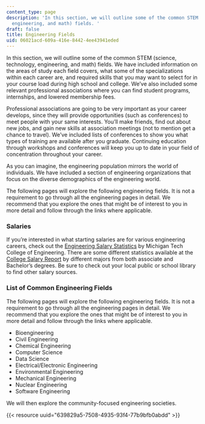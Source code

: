 ```yaml
---
content_type: page
description: 'In this section, we will outline some of the common STEM (science, technology,
  engineering, and math) fields. '
draft: false
title: Engineering Fields
uid: 06021acd-609a-416e-8442-4ee43941eded
---
```

In this section, we will outline some of the common STEM (science, technology, engineering, and math) fields. We have included information on the areas of study each field covers, what some of the specializations within each career are, and required skills that you may want to select for in your course load during high school and college. We’ve also included some relevant professional associations where you can find student programs, internships, and lowered membership fees.  

Professional associations are going to be very important as your career develops, since they will provide opportunities (such as conferences) to meet people with your same interests. You’ll make friends, find out about new jobs, and gain new skills at association meetings (not to mention get a chance to travel). We’ve included lists of conferences to show you what types of training are available after you graduate. Continuing education through workshops and conferences will keep you up to date in your field of concentration throughout your career.

As you can imagine, the engineering population mirrors the world of individuals. We have included a section of engineering organizations that focus on the diverse demographics of the engineering world.

The following pages will explore the following engineering fields. It is not a requirement to go through all the engineering pages in detail. We recommend that you explore the ones that might be of interest to you in more detail and follow through the links where applicable.

### **Salaries**

If you’re interested in what starting salaries are for various engineering careers, check out the [Engineering Salary Statistics](https://www.mtu.edu/engineering/outreach/welcome/salary/) by Michigan Tech College of Engineering. There are some different statistics available at the [College Salary Report](https://www.payscale.com/college-salary-report/majors-that-pay-you-back) by different majors from both associate and Bachelor’s degrees. Be sure to check out your local public or school library to find other salary sources.

### **List of Common Engineering Fields**

The following pages will explore the following engineering fields. It is not a requirement to go through all the engineering pages in detail. We recommend that you explore the ones that might be of interest to you in more detail and follow through the links where applicable.

- Bioengineering
- Civil Engineering
- Chemical Engineering
- Computer Science
- Data Science
- Electrical/Electronic Engineering
- Environmental Engineering
- Mechanical Engineering
- Nuclear Engineering
- Software Engineering 

We will then explore the community-focused engineering societies.

{{< resource uuid="639829a5-7508-4935-93f4-77b9bfb0abdd" >}}